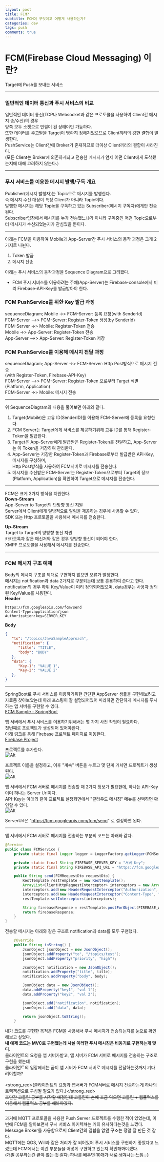 ```yaml
---
layout: post
title: FCM?
subtitle: FCM이 무엇이고 어떻게 사용하는가?
categories: dev
tags: push
comments: true
---
```


# FCM(Firebase Cloud Messaging) 이란?  
Target에 Push를 보내는 서비스  


<hr>

### 일반적인 데이터 통신과 푸시 서비스의 비교  
일반적인 데이터 통신(TCP나 Websocket과 같은 프로토콜을 사용하여 Client간 메시지 송/수신)의 경우  
양쪽 모두 소켓으로 연결이 된 상태야만 가능하다.  
또한 데이터를 주고받을 Target이 명확히 정해져있으므로 Client끼리의 강한 결합이 발생한다.  
PushService는 Client간에 Broker가 존재하므로 더이상 Client끼리의 결합이 사라진다.  
(모든 Client는 Broker에 의존하게되고 전송한 메시지가 언제 어떤 Client에게 도착했는지에 대해 고려하지 않는다.)  

<hr>

### 푸시 서비스를 이용한 메시지 발행/구독 개요    
Publisher(메시지 발행자)는 Topic으로 메시지를 발행한다.  
즉 메시지 수신 대상이 특정 Client가 아니라 Topic이다.  
발행한 메시지는 해당 Topic을 구독하고 있는 Subscriber(메시지 구독자)에게만 전송된다.  
Subscriber입장에서 메시지를 누가 전송했느냐가 아니라 구독중인 어떤 Topic으로부터 메시지가 수신되었는지가 관심있을 뿐이다.  

<hr>

아래는 FCM을 이용하여 Mobile과 App-Server간 푸시 서비스의 동작 과정은 크게 2가지로 나뉜다.  
1. Token 발급  
2. 메시지 전송  

아래는 푸시 서비스의 동작과정을 Sequence Diagram으로 그려봤다.  
* FCM 푸시 서비스를 이용하려는 주체(App-Server)는 Firebase-console에서 미리 Firebase-API-Key를 발급받아야 한다.  

### FCM PushService를 위한 Key 발급 과정   
<div class="mermaid"> 
sequenceDiagram;  
    Mobile ->> FCM-Server: 등록 요청(with SenderId)<br>
    FCM-Server -->> FCM-Server: Register-Token 생성(by SenderId)<br>
    FCM-Server ->> Mobile: Register-Token 전송<br>
    Mobile ->> App-Server: Register-Token 전송<br>
    App-Server -->> App-Server: Register-Token 저장<br>
</div>

### FCM PushService를 이용해 메시지 전달 과정  
<div class="mermaid"> 
sequenceDiagram;
    App-Server ->> FCM-Server: Http Post방식으로 메시지 전송<br/>(with Register-Token, Firebase-API-Key)<br>
    FCM-Server -->> FCM-Server: Register-Token 으로부터 Target 식별<br/>(Platform, Application)<br>  
    FCM-Server ->> Mobile: 메시지 전송<br>
</div>  

<hr>

위 SequenceDiagram의 내용을 풀어보면 아래와 같다.  
1. Target(Mobile)은 고유 ID(SenderID)를 이용해 FCM-Server에 등록을 요청한다.  
2. FCM Server는 Target에게 서비스를 제공하기위해 고유 ID를 통해 Register-Token을 발급한다.  
3. Target은 App-Server에게 발급받은 Register-Token를 전달하고, App-Server는 이 Token을 저장하여 관리한다.  
4. App-Server는 저장한 Register-Token과 Firebase로부터 발급받은 API-Key, 메시지를 구성하며,  
   Http Post방식을 사용하여 FCM서버로 메시지를 전송한다.  
5. 메시지를 수신받은 FCM-Server는 Register-Token으로부터 Target의 정보(Platform, Application)을 확인하여 Target으로 메시지를 전송한다.  

<hr>

FCM은 크게 2가지 방식을 지원한다.  
__Down-Stream__  
App-Server to Target의 단방향 통신 지원  
Server에서 Client에게 일방적으로 알림을 제공하는 경우에 사용할 수 있다.  
SDK 또는 Http 프로토콜을 사용해서 메시지를 전송한다.  

__Up-Stream__  
Target to Target의 양방향 통신 지원  
카카오톡과 같은 메신저와 같은 경우 양방향 통신이 되어야 한다.  
XMPP 프로토콜을 사용해서 메시지를 전송한다.
<hr>

### FCM 메시지 구조 예제  
Body의 메시지 구조를 제대로 구현하지 않으면 오류가 발생한다.  
메시지는 notification과 data 2가지로 구분되는데 보통 혼용하여 쓴다고 한다.  
notification의 경우 하위 Key/Value이 미리 정의되어있으며, data경우는 사용자 정의된 Key/Value를 사용한다.  
__Header__  
```
https://fcm.googleapis.com/fcm/send
Content-Type:application/json
Authorization:key=SERVER_KEY
```  

__Body__
```json
{
   "to": "/topics/JavaSampleApproach",
   "notification": {
      "title": "TITLE",
      "body": "BODY"
   },
   "data": {
      "Key-1": "VALUE 1",
      "Key-2": "VALUE 2"
   },
}
```  

<hr>

SpringBoot로 푸시 서비스를 이용하기위한 간단한 AppServer 샘플을 구현해보려고 자료좀 찾아보았는데
아래 포스팅이 잘 설명되어있어 따라하면 간단하게 메시지를 푸시하는 앱 서버를 구현할 수 있다.  
[FCM Sample - SpringBoot](https://grokonez.com/spring-framework/spring-boot/firebase-cloud-messaging-server-spring-to-push-notification-example-spring-boot)  

앱 서버에서 푸시 서비스를 이용하기위해서는 몇 가지 사전 작업이 필요하다.  
첫번째로 프로젝트가 생성되어 있어야한다.  
아래 링크를 통해 Firebase 프로젝트 페이지로 이동한다.  
[Firebase Project](https://console.firebase.google.com/)  

프로젝트를 추가한다.  
![Alt](/assets/img/dev/push/dev-pns-fcm-create-project-step1.png)  
  

프로젝트 이름을 설정하고, 이후 "계속" 버튼을 누르고 몇 단계 거치면 프로젝트가 생성된다.  
![Alt](/assets/img/dev/push/dev-pns-fcm-create-project-step2.png)  

앱 서버에서 FCM 서버로 메시지를 전송할 때 2가지 정보가 필요한데, 하나는 API-Key이며 하나는 Server Url이다.  
API-Key는 아래와 같이 프로젝트 설정화면에서 "클라우드 메시징" 메뉴를 선택하면 확인할 수 있다.  
![Alt](/assets/img/dev/push/dev-pns-fcm-create-project-step3.png)  

ServerUrl은 "https://fcm.googleapis.com/fcm/send" 로 설정하면 된다.  

<hr>

앱 서버에서 FCM 서버로 메시지를 전송하는 부분의 코드는 아래와 같다.  

```java
@Service
public class FCMService {
    private static final Logger logger = LoggerFactory.getLogger(FCMService.class);

    private static final String FIREBASE_SERVER_KEY = "서버 Key";
    private static final String FIREBASE_API_URL = "https://fcm.googleapis.com/fcm/send";

    public String send(FCMRequestDto requestDto) {
        RestTemplate restTemplate = new RestTemplate();
        ArrayList<ClientHttpRequestInterceptor> interceptors = new ArrayList<>();
        interceptors.add(new HeaderRequestInterceptor("Authorization", "key=" + FIREBASE_SERVER_KEY));
        interceptors.add(new HeaderRequestInterceptor("Content-Type", "application/json"));
        restTemplate.setInterceptors(interceptors);

        String firebaseResponse = restTemplate.postForObject(FIREBASE_API_URL, requestDto.toString(), String.class);
        return firebaseResponse;
    }
}
```

전송할 메시지는 아래와 같은 구조로 notification과 data를 모두 구현했다.  
```java
    @Override
    public String toString() {
        JsonObject jsonObject = new JsonObject();
        jsonObject.addProperty("to", "/topics/test");
        jsonObject.addProperty("priority", "high");

        JsonObject notification = new JsonObject();
        notification.addProperty("title", title);
        notification.addProperty("body", body);

        JsonObject data = new JsonObject();
        data.addProperty("key1", "val 1");
        data.addProperty("key2", "val 2");

        jsonObject.add("notification", notification);
        jsonObject.add("data", data);

        return jsonObject.toString();
    }
```

내가 코드를 구현한 목적은 FCM을 사용해서 푸시 메시지가 전송되는지를 눈으로 확인해보고 싶었다.  
__내 예제 코드는 MVC로 구현했는데 사실 이러한 푸시 메시징은 비동기로 구현하는게 맞다.__  
클라이언트의 요청을 앱 서버가받고, 앱 서버가 FCM 서버로 메시지를 전송하는 구조로 구현을 했는데  
클라이언트의 입장에서는 굳이 앱 서버가 FCM 서버로 메시지를 전달하는것까지 기다려야할까?  
<br><strong_red>(클라이언트의 요청과 앱서버가 FCM서버로 메시지 전송하는게 하나의 트랙잭션으로 구성될 필요가 없다.)</strong_red>  
~~조만간 코틀린 공부를 시작할 예정인데 코틀린이 손에 조금 익으면 코틀린 + 웹플럭스를 이용해서 웹플럭스 공부를 해봐야겠다.~~  

<hr>

과거에 MQTT 프로토콜을 사용한 Push Server 프로젝트를 수행한 적이 있었는데, 이번에 FCM을 알아보면서 푸시 서비스 아키텍쳐는 거의 유사하다는것을 느꼈다.  
Message Broker를 사용함으로써 Client간의 결합을 없앤 구조는 정말 잘 만든 것 같다.  
MQTT에는 QOS, Will과 같은 처리가 잘 되어있어 푸시 서비스를 구현하기 좋았다고 느꼈는데 FCM에서는 이런 부분들을 어떻게 구현하고 있는지 확인해봐야겠다.  
~~(개발 공부라는건 끝이 없는 것 같다. 하나를 배우면 10개가 새로 생겨나는 느낌.. )~~  